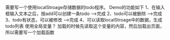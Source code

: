 需要写一个使用localStroage存储数据的todo程序。
Demo的功能如下
1、在输入框输入文本之后，按add可以创建一条todo -->完成
2、todo可以被删除 -->完成
3、todo有状态，可以被修改 -->完成
4、可以读取localStroage中的数据，生成todo列表
使用全局变量？
加载的时候先读取这个变量的内容，然后加载出页面，所以需要写一个加载函数
